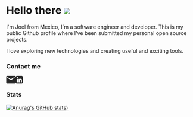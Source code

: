 # Hello there <img src="https://media.giphy.com/media/hvRJCLFzcasrR4ia7z/giphy.gif" width="4%">

I'm Joel from Mexico, I´m a software engineer and developer. This is my public Github profile where I've been submitted my personal open source projects.

I love exploring new technologies and creating useful and exciting tools.

### Contact me

<a href="mailto:joel.programador@gmail.com">
    <picture>
        <source media="(prefers-color-scheme: dark)" srcset="https://github.com/JoelHernandez343/JoelHernandez343/blob/a9857eb1e7c4c6bb4108d8d4fc0a9d5d2e6df70c/.github/images/email-dark.png?raw=true">
        <source media="(prefers-color-scheme: light)" srcset="https://github.com/JoelHernandez343/JoelHernandez343/blob/main/.github/images/email-light.png?raw=true">
        <img alt="Shows an illustrated sun in light color mode and a moon with stars in dark color mode." src="https://github.com/JoelHernandez343/JoelHernandez343/blob/main/.github/images/email-light.png?raw=true" height="20px" align="left">
    </picture>
</a>

<a href="https://www.linkedin.com/in/joelhernandez33">
    <picture>
        <source media="(prefers-color-scheme: dark)" srcset="https://github.com/JoelHernandez343/JoelHernandez343/blob/main/.github/images/in-dark.png?raw=true">
        <source media="(prefers-color-scheme: light)" srcset="https://github.com/JoelHernandez343/JoelHernandez343/blob/main/.github/images/in-light.png?raw=true">
        <img alt="Shows an illustrated sun in light color mode and a moon with stars in dark color mode." src="https://github.com/JoelHernandez343/JoelHernandez343/blob/main/.github/images/in-light.png?raw=true" height="20px" align="left">
    </picture>
</a>

<br/>

### Stats

[![Anurag's GitHub stats](https://github-readme-stats.vercel.app/api?username=JoelHernandez343&show_icons=true&theme=dracula))](https://github.com/anuraghazra/github-readme-stats)
